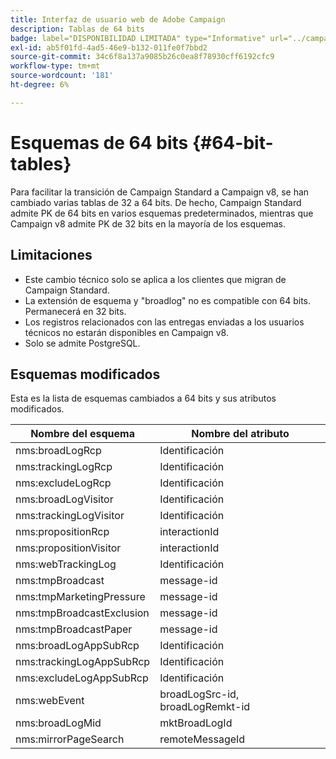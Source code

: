 ```yaml
---
title: Interfaz de usuario web de Adobe Campaign
description: Tablas de 64 bits
badge: label="DISPONIBILIDAD LIMITADA" type="Informative" url="../campaign-standard-migration-home.md" tooltip="Restringido a usuarios migrados por el Campaign Standard"
exl-id: ab5f01fd-4ad5-46e9-b132-011fe0f7bbd2
source-git-commit: 34c6f8a137a9085b26c0ea8f78930cff6192cfc9
workflow-type: tm+mt
source-wordcount: '181'
ht-degree: 6%

---
```


# Esquemas de 64 bits {#64-bit-tables}

Para facilitar la transición de Campaign Standard a Campaign v8, se han cambiado varias tablas de 32 a 64 bits. De hecho, Campaign Standard admite PK de 64 bits en varios esquemas predeterminados, mientras que Campaign v8 admite PK de 32 bits en la mayoría de los esquemas.

## Limitaciones

* Este cambio técnico solo se aplica a los clientes que migran de Campaign Standard.
* La extensión de esquema y &quot;broadlog&quot; no es compatible con 64 bits. Permanecerá en 32 bits.
* Los registros relacionados con las entregas enviadas a los usuarios técnicos no estarán disponibles en Campaign v8.
* Solo se admite PostgreSQL.

## Esquemas modificados

Esta es la lista de esquemas cambiados a 64 bits y sus atributos modificados.

| Nombre del esquema | Nombre del atributo |
|--- |--- |
| nms:broadLogRcp | Identificación |
| nms:trackingLogRcp | Identificación |
| nms:excludeLogRcp | Identificación |
| nms:broadLogVisitor | Identificación |
| nms:trackingLogVisitor | Identificación |
| nms:propositionRcp | interactionId |
| nms:propositionVisitor | interactionId |
| nms:webTrackingLog | Identificación |
| nms:tmpBroadcast | message-id |
| nms:tmpMarketingPressure | message-id |
| nms:tmpBroadcastExclusion | message-id |
| nms:tmpBroadcastPaper | message-id |
| nms:broadLogAppSubRcp | Identificación |
| nms:trackingLogAppSubRcp | Identificación |
| nms:excludeLogAppSubRcp | Identificación |
| nms:webEvent | broadLogSrc-id, broadLogRemkt-id |
| nms:broadLogMid | mktBroadLogId |
| nms:mirrorPageSearch | remoteMessageId |
